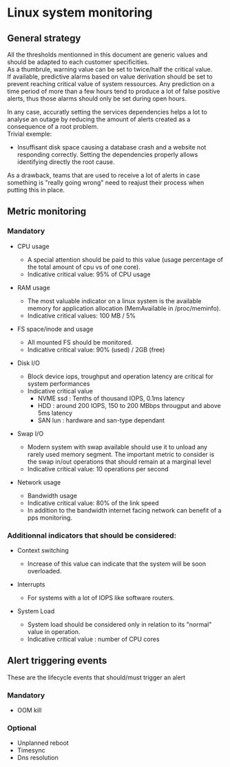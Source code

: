 # Linux system monitoring

## General strategy

All the thresholds  mentionned in this document are generic values and should be adapted to each customer specificities.  
As a thumbrule, warning value can be set to twice/half the critical value.  
If available, predictive alarms based on value derivation should be set to prevent reaching critical value of system ressources. Any prediction on a time period of more than a few hours tend to produce a lot of false positive alerts, thus those alarms should only be set during open hours.  

In any case, accuratly setting the services dependencies helps a lot to analyse an outage by reducing the amount of alerts created as a consequence of a root problem.  
Trivial exemple:
- Insuffisant disk space causing a database crash and a website not responding correctly. Setting the dependencies properly allows identifying directly the root cause.  

As a drawback, teams that are used to receive a lot of alerts in case something is "really going wrong" need to reajust their process when putting this in place.

## Metric monitoring

### Mandatory

- CPU usage
	- A special attention should be paid to this value (usage percentage of the total amount of cpu vs of one core).
	- Indicative critical value: 95% of CPU usage

- RAM usage
	- The most valuable indicator on a linux system is the available memory for application allocation (MemAvailable in /proc/meminfo).
	- Indicative critical values: 100 MB / 5%

- FS space/inode and usage
	- All mounted FS should be monitored.
	- Indicative critical value: 90% (used) / 2GB (free)

- Disk I/O
	- Block device iops, troughput and operation latency are critical for system performances
	- Indicative critical value
		- NVME ssd : Tenths of thousand IOPS, 0.1ms latency
		- HDD :  around 200 IOPS, 150 to 200 MBbps througput and above 5ms latency
		- SAN lun : hardware and san-type dependant

- Swap I/O
	- Modern system with swap available should use it to unload any rarely used memory segment. The important metric to consider is the swap in/out operations that should remain at a marginal level
	- Indicative critical value: 10 operations per second

- Network usage
	- Bandwidth usage
	- Indicative critical value: 80% of the link speed
	- In addition to the bandwidth internet facing network can benefit of a pps monitoring.

### Additionnal indicators that should be considered:

- Context switching
	- Increase of this value can indicate that the system will be soon overloaded.

- Interrupts
	- For systems with a lot of IOPS like software routers.

- System Load
	- System load should be considered only in relation to its "normal" value in operation.
	- Indicative critical value : number of CPU cores

## Alert triggering events

These are the lifecycle events that should/must trigger an alert

### Mandatory

- OOM kill

### Optional

- Unplanned reboot
- Timesync
- Dns resolution
